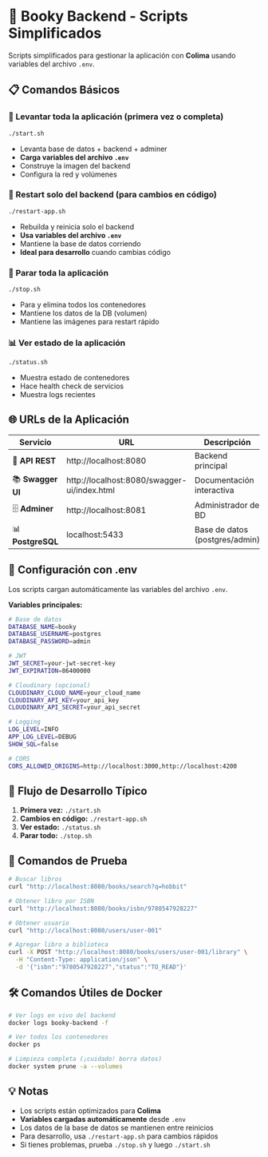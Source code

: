 # 🚀 Booky Backend - Scripts Simplificados

Scripts simplificados para gestionar la aplicación con **Colima** usando variables del archivo `.env`.

## 📋 Comandos Básicos

### 🚀 Levantar toda la aplicación (primera vez o completa)
```bash
./start.sh
```
- Levanta base de datos + backend + adminer
- **Carga variables del archivo `.env`**
- Construye la imagen del backend
- Configura la red y volúmenes

### 🔄 Restart solo del backend (para cambios en código)
```bash
./restart-app.sh
```
- Rebuilda y reinicia solo el backend
- **Usa variables del archivo `.env`**
- Mantiene la base de datos corriendo
- **Ideal para desarrollo** cuando cambias código

### 🛑 Parar toda la aplicación
```bash
./stop.sh
```
- Para y elimina todos los contenedores
- Mantiene los datos de la DB (volumen)
- Mantiene las imágenes para restart rápido

### 📊 Ver estado de la aplicación
```bash
./status.sh
```
- Muestra estado de contenedores
- Hace health check de servicios
- Muestra logs recientes

## 🌐 URLs de la Aplicación

| Servicio | URL | Descripción |
|----------|-----|-------------|
| 🚀 **API REST** | http://localhost:8080 | Backend principal |
| 📚 **Swagger UI** | http://localhost:8080/swagger-ui/index.html | Documentación interactiva |
| 🗄️ **Adminer** | http://localhost:8081 | Administrador de BD |
| 📊 **PostgreSQL** | localhost:5433 | Base de datos (postgres/admin) |

## 🔧 Configuración con .env

Los scripts cargan automáticamente las variables del archivo `.env`. 

**Variables principales:**
```bash
# Base de datos
DATABASE_NAME=booky
DATABASE_USERNAME=postgres
DATABASE_PASSWORD=admin

# JWT
JWT_SECRET=your-jwt-secret-key
JWT_EXPIRATION=86400000

# Cloudinary (opcional)
CLOUDINARY_CLOUD_NAME=your_cloud_name
CLOUDINARY_API_KEY=your_api_key
CLOUDINARY_API_SECRET=your_api_secret

# Logging
LOG_LEVEL=INFO
APP_LOG_LEVEL=DEBUG
SHOW_SQL=false

# CORS
CORS_ALLOWED_ORIGINS=http://localhost:3000,http://localhost:4200
```

## 🔄 Flujo de Desarrollo Típico

1. **Primera vez:** `./start.sh`
2. **Cambios en código:** `./restart-app.sh`
3. **Ver estado:** `./status.sh`
4. **Parar todo:** `./stop.sh`

## 🧪 Comandos de Prueba

```bash
# Buscar libros
curl "http://localhost:8080/books/search?q=hobbit"

# Obtener libro por ISBN
curl "http://localhost:8080/books/isbn/9780547928227"

# Obtener usuario
curl "http://localhost:8080/users/user-001"

# Agregar libro a biblioteca
curl -X POST "http://localhost:8080/books/users/user-001/library" \
  -H "Content-Type: application/json" \
  -d '{"isbn":"9780547928227","status":"TO_READ"}'
```

## 🛠️ Comandos Útiles de Docker

```bash
# Ver logs en vivo del backend
docker logs booky-backend -f

# Ver todos los contenedores
docker ps

# Limpieza completa (¡cuidado! borra datos)
docker system prune -a --volumes
```

## 💡 Notas

- Los scripts están optimizados para **Colima**
- **Variables cargadas automáticamente** desde `.env`
- Los datos de la base de datos se mantienen entre reinicios
- Para desarrollo, usa `./restart-app.sh` para cambios rápidos
- Si tienes problemas, prueba `./stop.sh` y luego `./start.sh` 